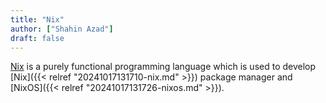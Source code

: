 ```yaml
---
title: "Nix"
author: ["Shahin Azad"]
draft: false
---
```


[Nix](https://github.com/nixos/nix) is a purely functional programming language which is used to
develop [Nix]({{< relref "20241017131710-nix.md" >}}) package manager and [NixOS]({{< relref "20241017131726-nixos.md" >}}).
